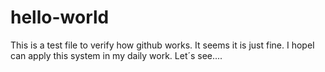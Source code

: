 # hello-world

This is a test file to verify how github works. It seems it is just fine.
I hopeI can apply this system in my daily work.
Let´s see....
